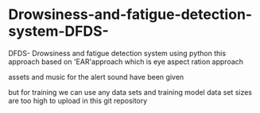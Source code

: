 # Drowsiness-and-fatigue-detection-system-DFDS-
DFDS- Drowsiness and fatigue detection system using python
 this approach based on 'EAR'approach which is eye aspect ration approach 

assets and music for the alert sound have been given 

but for training we can use any data sets and training model data set sizes are too high to upload in this git repository 
